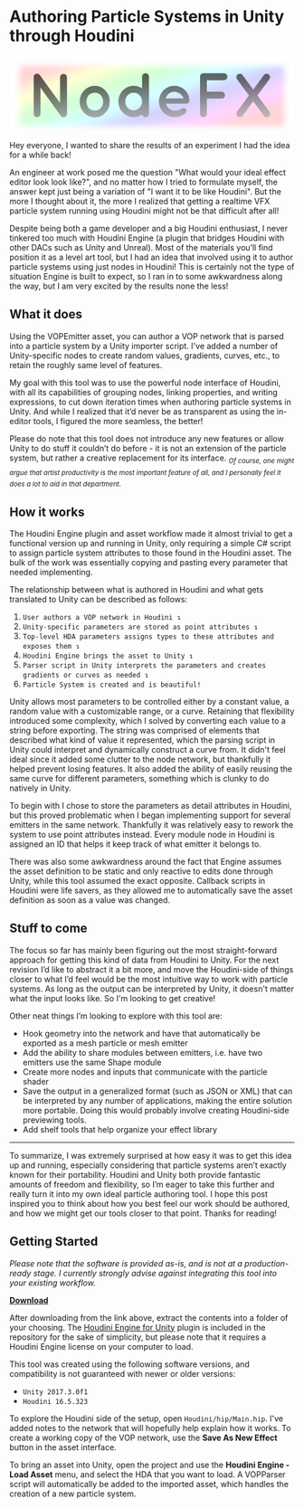 Authoring Particle Systems in Unity through Houdini
===

![nodefx_icon](assets/textures/nodefx_logo.png)

Hey everyone, I wanted to share the results of an experiment I had the idea for a while back! 

An engineer at work posed me the question "What would your ideal effect editor look look like?", and no matter how I tried to formulate myself, the answer kept just being a variation of "I want it to be like Houdini". But the more I thought about it, the more I realized that getting a realtime VFX particle system running using Houdini might not be that difficult after all!

 Despite being both a game developer and a big Houdini enthusiast, I never tinkered too much with Houdini Engine (a plugin that bridges Houdini with other DACs such as Unity and Unreal). Most of the materials you’ll find position it as a level art tool, but I had an idea that involved using it to author particle systems using just nodes in Houdini! This is certainly not the type of situation Engine is built to expect, so I ran in to some awkwardness along the way, but I am very excited by the results none the less!

What it does
---

Using the VOPEmitter asset, you can author a VOP network that is parsed into a particle system by a Unity importer script. I've added a number of Unity-specific nodes to create random values, gradients, curves, etc., to retain the roughly same level of features.

My goal with this tool was to use the powerful node interface of Houdini, with all its capabilities of grouping nodes, linking properties, and writing expressions, to cut down iteration times when authoring particle systems in Unity. And while I realized that it’d never be as transparent as using the in-editor tools, I figured the more seamless, the better!

Please do note that this tool does not introduce any new features or allow Unity to do stuff it couldn’t do before - it is not an extension of the particle system, but rather a creative replacement for its interface. <sub>*Of course, one might argue that artist productivity is the most important feature of all, and I personally feel it does a lot to aid in that department.*</sub>

How it works
---

The Houdini Engine plugin and asset workflow made it almost trivial to get a functional version up and running in Unity, only requiring a simple C# script to assign particle system attributes to those found in the Houdini asset. The bulk of the work was essentially copying and pasting every parameter that needed implementing.

The relationship between what is authored in Houdini and what gets translated to Unity can be described as follows:

1. `User authors a VOP network in Houdini ↴`
2. `Unity-specific parameters are stored as point attributes ↴`
3. `Top-level HDA parameters assigns types to these attributes and exposes them ↴`
4. `Houdini Engine brings the asset to Unity ↴`
5. `Parser script in Unity interprets the parameters and creates gradients or curves as needed ↴`
6. `Particle System is created and is beautiful!`

Unity allows most parameters to be controlled either by a constant value, a random value with a customizable range, or a curve. Retaining that flexibility introduced some complexity, which I solved by converting each value to a string before exporting. The string was comprised of elements that described what kind of value it represented, which the parsing script in Unity could interpret and dynamically construct a curve from. It didn't feel ideal since it added some clutter to the node network, but thankfully it helped prevent losing features. It also added the ability of easily reusing the same curve for different parameters, something which is clunky to do natively in Unity.

To begin with I chose to store the parameters as detail attributes in Houdini, but this proved problematic when I began implementing support for several emitters in the same network. Thankfully it was relatively easy to rework the system to use point attributes instead. Every module node in Houdini is assigned an ID that helps it keep track of what emitter it belongs to.

There was also some awkwardness around the fact that Engine assumes the asset definition to be static and only reactive to edits done through Unity, while this tool assumed the exact opposite. Callback scripts in Houdini were life savers, as they allowed me to automatically save the asset definition as soon as a value was changed.

Stuff to come
---

The focus so far has mainly been figuring out the most straight-forward approach for getting this kind of data from Houdini to Unity. For the next revision I’d like to abstract it a bit more, and move the Houdini-side of things closer to what I’d feel would be the most intuitive way to work with particle systems. As long as the output can be interpreted by Unity, it doesn't matter what the input looks like. So I'm looking to get creative!

Other neat things I’m looking to explore with this tool are:

* Hook geometry into the network and have that automatically be exported as a mesh particle or mesh emitter
* Add the ability to share modules between emitters, i.e. have two emitters use the same Shape module
* Create more nodes and inputs that communicate with the particle shader
* Save the output in a generalized format (such as JSON or XML) that can be interpreted by any number of applications, making the entire solution more portable. Doing this would probably involve creating Houdini-side previewing tools.
* Add shelf tools that help organize your effect library

---

To summarize, I was extremely surprised at how easy it was to get this idea up and running, especially considering that particle systems aren’t exactly known for their portability. Houdini and Unity both provide fantastic amounts of freedom and flexibility, so I’m eager to take this further and really turn it into my own ideal particle authoring tool. I hope this post inspired you to think about how you best feel our work should be authored, and how we might get our tools closer to that point. Thanks for reading!

Getting Started
---

*Please note that the software is provided as-is, and is not at a production-ready stage. I currently strongly advise against integrating this tool into your existing workflow.*

**[Download](https://github.com/ChrisJ3D/VOP_VFX/archive/master.zip)**

After downloading from the link above, extract the contents into a folder of your choosing. The [Houdini Engine for Unity](https://www.sidefx.com/products/houdini-engine/unity-plug-in/) plugin is included in the repository for the sake of simplicity, but please note that it requires a Houdini Engine license on your computer to load.

This tool was created using the following software versions, and compatibility is not guaranteed with newer or older versions:

* `Unity 2017.3.0f1`
* `Houdini 16.5.323`

To explore the Houdini side of the setup, open `Houdini/hip/Main.hip`. I've added notes to the network that will hopefully help explain how it works. To create a working copy of the VOP network, use the **Save As New Effect** button in the asset interface.

To bring an asset into Unity, open the project and use the **Houdini Engine - Load Asset** menu, and select the HDA that you want to load. A VOPParser script will automatically be added to the imported asset, which handles the creation of a new particle system.